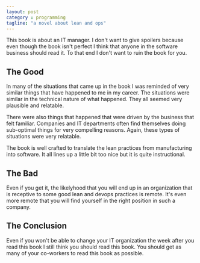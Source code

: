 ```yaml
---
layout: post
category : programming 
tagline: "a novel about lean and ops"
---
```


This book is about an IT manager.  I don't want to give spoilers because
even though the book isn't perfect I think that anyone in the software
business should read it.  To that end I don't want to ruin the book for 
you.

## The Good
In many of the situations that came up in the book I was reminded of
very similar things that have happened to me in my career.  The situations
were similar in the technical nature of what happened.  They all seemed
very plausible and relatable.

There were also things that happened that were driven by the business that
felt familiar.  Companies and IT departments often find themselves doing
sub-optimal things for very compelling reasons.  Again, these types of
situations were very relatable.

The book is well crafted to translate the lean practices from manufacturing
into software.  It all lines up a little bit too nice but it is quite
instructional.

## The Bad

Even if you get it, the likelyhood that you will end up in an organization
that is receptive to some good lean and devops practices is remote.  It's
even more remote that you will find yourself in the right position in such
a company. 

## The Conclusion

Even if you won't be able to change your IT organization the week after you
read this book I still think you should read this book.  You should get as
many of your co-workers to read this book as possible.
